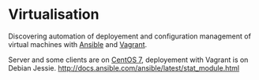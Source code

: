 # Virtualisation

Discovering automation of deployement and configuration management of virtual machines with [Ansible](https://www.ansible.com/) and [Vagrant](https://www.vagrantup.com/).

Server and some clients are on [CentOS 7](https://www.centos.org/), deployement with Vagrant is on Debian Jessie.
http://docs.ansible.com/ansible/latest/stat_module.html
